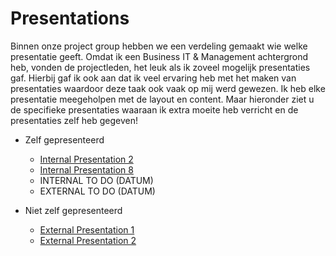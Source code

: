 # Presentations

Binnen onze project group hebben we een verdeling gemaakt wie welke presentatie geeft. Omdat ik een Business IT & Management achtergrond heb, vonden de projectleden, het leuk als ik zoveel mogelijk presentaties gaf. Hierbij gaf ik ook aan dat ik veel ervaring heb met het maken van presentaties waardoor deze taak ook vaak op mij werd gewezen. Ik heb elke presentatie meegeholpen met de layout en content. Maar hieronder ziet u de specifieke presentaties waaraan ik extra moeite heb verricht en de presentaties zelf heb gegeven!

- Zelf gepresenteerd
  - [Internal Presentation 2](/Evidence/Presentations/Internal%20Presentations%20%232.pdf)
  - [Internal Presentation 8](/Evidence/Presentations/Internal%20Presentation%20%238_Matt.pdf)
  - INTERNAL TO DO (DATUM)
  - EXTERNAL TO DO (DATUM)
  
- Niet zelf gepresenteerd
  - [External Presentation 1](/Evidence/Presentations/External_presentation_1_MAKING.pdf)
  - [External Presentation 2](Research%20Project/External_presentation_2_MAKING.pdf)
